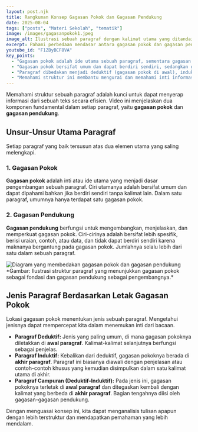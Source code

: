 ```yaml
---
layout: post.njk
title: Rangkuman Konsep Gagasan Pokok dan Gagasan Pendukung
date: 2025-08-04
tags: ["posts", "Materi Sekolah", "tematik"]
image: /images/gagasanpokok1.jpeg
image_alt: Ilustrasi sebuah paragraf dengan kalimat utama yang ditandai
excerpt: Pahami perbedaan mendasar antara gagasan pokok dan gagasan pendukung, serta pelajari cara mengidentifikasi keduanya dalam berbagai jenis paragraf untuk pemahaman teks yang lebih baik.
youtube_id: "F1ZByBCF8VA"
key_points:
  - "Gagasan pokok adalah ide utama sebuah paragraf, sementara gagasan pendukung adalah kalimat penjelasnya."
  - "Gagasan pokok bersifat umum dan dapat berdiri sendiri, sedangkan gagasan pendukung bersifat spesifik dan detail."
  - "Paragraf dibedakan menjadi deduktif (gagasan pokok di awal), induktif (di akhir), dan campuran (di awal dan akhir)."
  - "Memahami struktur ini membantu mengurai dan memahami inti informasi dalam sebuah tulisan secara efektif."
---
```


Memahami struktur sebuah paragraf adalah kunci untuk dapat menyerap informasi dari sebuah teks secara efisien. Video ini menjelaskan dua komponen fundamental dalam setiap paragraf, yaitu **gagasan pokok** dan **gagasan pendukung**.

## Unsur-Unsur Utama Paragraf

Setiap paragraf yang baik tersusun atas dua elemen utama yang saling melengkapi.

### 1. Gagasan Pokok

**Gagasan pokok** adalah inti atau ide utama yang menjadi dasar pengembangan sebuah paragraf. Ciri utamanya adalah bersifat umum dan dapat dipahami bahkan jika berdiri sendiri tanpa kalimat lain. Dalam satu paragraf, umumnya hanya terdapat satu gagasan pokok.

### 2. Gagasan Pendukung

**Gagasan pendukung** berfungsi untuk mengembangkan, menjelaskan, dan memperkuat gagasan pokok. Ciri-cirinya adalah bersifat lebih spesifik, berisi uraian, contoh, atau data, dan tidak dapat berdiri sendiri karena maknanya bergantung pada gagasan pokok. Jumlahnya selalu lebih dari satu dalam sebuah paragraf.

<img title="Struktur Paragraf" alt="Diagram yang membedakan gagasan pokok dan gagasan pendukung" src="/images/gagasanpokok2.jpeg">
*Gambar: Ilustrasi struktur paragraf yang menunjukkan gagasan pokok sebagai fondasi dan gagasan pendukung sebagai pengembangnya.*

## Jenis Paragraf Berdasarkan Letak Gagasan Pokok

Lokasi gagasan pokok menentukan jenis sebuah paragraf. Mengetahui jenisnya dapat mempercepat kita dalam menemukan inti dari bacaan.

* **Paragraf Deduktif:** Jenis yang paling umum, di mana gagasan pokoknya diletakkan di **awal paragraf**. Kalimat-kalimat selanjutnya berfungsi sebagai penjelas.
* **Paragraf Induktif:** Kebalikan dari deduktif, gagasan pokoknya berada di **akhir paragraf**. Paragraf ini biasanya diawali dengan penjelasan atau contoh-contoh khusus yang kemudian disimpulkan dalam satu kalimat utama di akhir.
* **Paragraf Campuran (Deduktif-Induktif):** Pada jenis ini, gagasan pokoknya terletak di **awal paragraf** dan ditegaskan kembali dengan kalimat yang berbeda di **akhir paragraf**. Bagian tengahnya diisi oleh gagasan-gagasan pendukung.

Dengan menguasai konsep ini, kita dapat menganalisis tulisan apapun dengan lebih terstruktur dan mendapatkan pemahaman yang lebih mendalam.